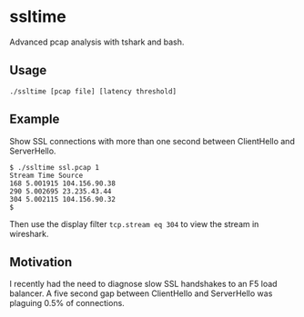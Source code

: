 # ssltime
Advanced pcap analysis with tshark and bash.
## Usage
```
./ssltime [pcap file] [latency threshold]
```
## Example
Show SSL connections with more than one second between ClientHello and ServerHello.
```
$ ./ssltime ssl.pcap 1
Stream Time Source
168 5.001915 104.156.90.38
290 5.002695 23.235.43.44
304 5.002115 104.156.90.32
$
```
Then use the display filter `tcp.stream eq 304` to view the stream in wireshark.
## Motivation
I recently had the need to diagnose slow SSL handshakes to an F5 load balancer. A five second gap between ClientHello and ServerHello was plaguing 0.5% of connections.
